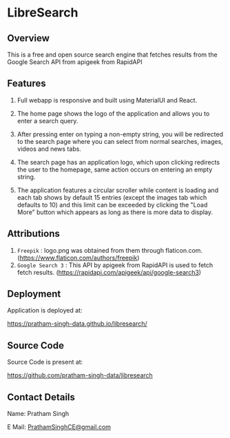 # LibreSearch

## Overview
This is a free and open source search engine that fetches results from the Google Search API from apigeek from RapidAPI

## Features

1. Full webapp is responsive and built using MaterialUI and React.

2. The home page shows the logo of the application and allows you to enter a search query.

3. After pressing enter on typing a non-empty string, you will be redirected to the search page where you can select from normal searches, images, videos and news tabs.

4. The search page has an application logo, which upon clicking redirects the user to the homepage, same action occurs on entering an empty string.

5. The application features a circular scroller while content is loading and each tab shows by default 15 entries (except the images tab which defaults to 10) and this limit can be exceeded by clicking the "Load More" button which appears as long as there is more data to display.

## Attributions

1. `Freepik` : logo.png was obtained from them through flaticon.com. (https://www.flaticon.com/authors/freepik)
2. `Google Search 3` : This API by apigeek from RapidAPI is used to fetch fetch results. (https://rapidapi.com/apigeek/api/google-search3)

## Deployment
Application is deployed at:

https://pratham-singh-data.github.io/libresearch/

## Source Code
Source Code is present at:

https://github.com/pratham-singh-data/libresearch

## Contact Details

Name: Pratham Singh

E Mail: PrathamSinghCE@gmail.com